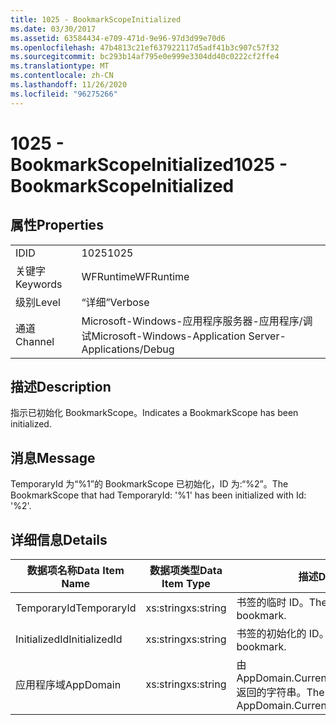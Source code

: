 ```yaml
---
title: 1025 - BookmarkScopeInitialized
ms.date: 03/30/2017
ms.assetid: 63584434-e709-471d-9e96-97d3d99e70d6
ms.openlocfilehash: 47b4813c21ef637922117d5adf41b3c907c57f32
ms.sourcegitcommit: bc293b14af795e0e999e3304dd40c0222cf2ffe4
ms.translationtype: MT
ms.contentlocale: zh-CN
ms.lasthandoff: 11/26/2020
ms.locfileid: "96275266"
---
```

# <a name="1025---bookmarkscopeinitialized"></a><span data-ttu-id="ff3a2-102">1025 - BookmarkScopeInitialized</span><span class="sxs-lookup"><span data-stu-id="ff3a2-102">1025 - BookmarkScopeInitialized</span></span>

## <a name="properties"></a><span data-ttu-id="ff3a2-103">属性</span><span class="sxs-lookup"><span data-stu-id="ff3a2-103">Properties</span></span>  
  
|||  
|-|-|  
|<span data-ttu-id="ff3a2-104">ID</span><span class="sxs-lookup"><span data-stu-id="ff3a2-104">ID</span></span>|<span data-ttu-id="ff3a2-105">1025</span><span class="sxs-lookup"><span data-stu-id="ff3a2-105">1025</span></span>|  
|<span data-ttu-id="ff3a2-106">关键字</span><span class="sxs-lookup"><span data-stu-id="ff3a2-106">Keywords</span></span>|<span data-ttu-id="ff3a2-107">WFRuntime</span><span class="sxs-lookup"><span data-stu-id="ff3a2-107">WFRuntime</span></span>|  
|<span data-ttu-id="ff3a2-108">级别</span><span class="sxs-lookup"><span data-stu-id="ff3a2-108">Level</span></span>|<span data-ttu-id="ff3a2-109">“详细”</span><span class="sxs-lookup"><span data-stu-id="ff3a2-109">Verbose</span></span>|  
|<span data-ttu-id="ff3a2-110">通道</span><span class="sxs-lookup"><span data-stu-id="ff3a2-110">Channel</span></span>|<span data-ttu-id="ff3a2-111">Microsoft-Windows-应用程序服务器-应用程序/调试</span><span class="sxs-lookup"><span data-stu-id="ff3a2-111">Microsoft-Windows-Application Server-Applications/Debug</span></span>|  
  
## <a name="description"></a><span data-ttu-id="ff3a2-112">描述</span><span class="sxs-lookup"><span data-stu-id="ff3a2-112">Description</span></span>  

 <span data-ttu-id="ff3a2-113">指示已初始化 BookmarkScope。</span><span class="sxs-lookup"><span data-stu-id="ff3a2-113">Indicates a BookmarkScope has been initialized.</span></span>  
  
## <a name="message"></a><span data-ttu-id="ff3a2-114">消息</span><span class="sxs-lookup"><span data-stu-id="ff3a2-114">Message</span></span>  

 <span data-ttu-id="ff3a2-115">TemporaryId 为“%1”的 BookmarkScope 已初始化，ID 为:“%2”。</span><span class="sxs-lookup"><span data-stu-id="ff3a2-115">The BookmarkScope that had TemporaryId: '%1' has been initialized with Id: '%2'.</span></span>  
  
## <a name="details"></a><span data-ttu-id="ff3a2-116">详细信息</span><span class="sxs-lookup"><span data-stu-id="ff3a2-116">Details</span></span>  
  
|<span data-ttu-id="ff3a2-117">数据项名称</span><span class="sxs-lookup"><span data-stu-id="ff3a2-117">Data Item Name</span></span>|<span data-ttu-id="ff3a2-118">数据项类型</span><span class="sxs-lookup"><span data-stu-id="ff3a2-118">Data Item Type</span></span>|<span data-ttu-id="ff3a2-119">描述</span><span class="sxs-lookup"><span data-stu-id="ff3a2-119">Description</span></span>|  
|--------------------|--------------------|-----------------|  
|<span data-ttu-id="ff3a2-120">TemporaryId</span><span class="sxs-lookup"><span data-stu-id="ff3a2-120">TemporaryId</span></span>|<span data-ttu-id="ff3a2-121">xs:string</span><span class="sxs-lookup"><span data-stu-id="ff3a2-121">xs:string</span></span>|<span data-ttu-id="ff3a2-122">书签的临时 ID。</span><span class="sxs-lookup"><span data-stu-id="ff3a2-122">The temporary id of the bookmark.</span></span>|  
|<span data-ttu-id="ff3a2-123">InitializedId</span><span class="sxs-lookup"><span data-stu-id="ff3a2-123">InitializedId</span></span>|<span data-ttu-id="ff3a2-124">xs:string</span><span class="sxs-lookup"><span data-stu-id="ff3a2-124">xs:string</span></span>|<span data-ttu-id="ff3a2-125">书签的初始化的 ID。</span><span class="sxs-lookup"><span data-stu-id="ff3a2-125">The initialized id of the bookmark.</span></span>|  
|<span data-ttu-id="ff3a2-126">应用程序域</span><span class="sxs-lookup"><span data-stu-id="ff3a2-126">AppDomain</span></span>|<span data-ttu-id="ff3a2-127">xs:string</span><span class="sxs-lookup"><span data-stu-id="ff3a2-127">xs:string</span></span>|<span data-ttu-id="ff3a2-128">由 AppDomain.CurrentDomain.FriendlyName 返回的字符串。</span><span class="sxs-lookup"><span data-stu-id="ff3a2-128">The string returned by AppDomain.CurrentDomain.FriendlyName.</span></span>|
